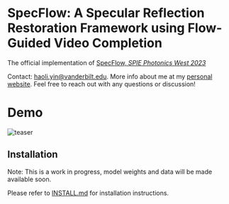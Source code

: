 # SpecFlow: A Specular Reflection Restoration Framework using Flow-Guided Video Completion
The official implementation of [SpecFlow, *SPIE Photonics West 2023*](https://spie.org/photonics-west/presentation/SpecFlow--an-end-to-end-framework-for-specular-reflection/12368-22?SSO=1)

Contact: [haoli.yin@vanderbilt.edu](mailto:haoli.yin@vanderbilt.edu). More info about me at my [personal website](https://haoliyin.me/). Feel free to reach out with any questions or discussion!

# Demo 
![teaser](./figs/croppedgif.gif)

## Installation
Note: This is a work in progress, model weights and data will be made available soon. 

Please refer to [INSTALL.md](docs/INSTALL.md) for installation instructions.

